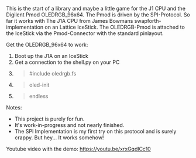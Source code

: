This is the start of a library and maybe a little game for the J1 CPU and the Digilent Pmod OLEDRGB_96x64. The Pmod is driven by the SPI-Protocol.
So far it works with The J1A CPU from James Bowmans swapforth-implementation on an Lattice IceStick. The OLEDRGB-Pmod is attached to the IceStick via the Pmod-Connector with the standard pinlayout.

Get the OLEDRGB_96x64 to work:

1. Boot up the J1A on an IceStick
2. Get a connection to the shell.py on your PC
3. >#include oledrgb.fs
4. >oled-init
5. >endless

Notes:

- This project is purely for fun.
- It's work-in-progress and not nearly finished.
- The SPI Implementation is my first try on this protocol and is surely crappy. But hey... It works somehow!

Youtube video with the demo:
https://youtu.be/xrxGqdlCc10



